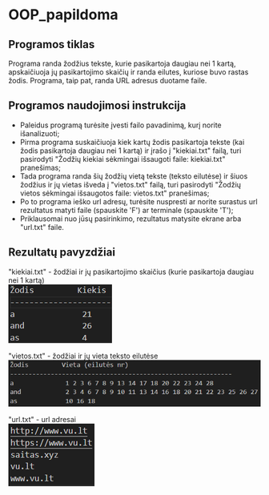 # OOP_papildoma
## Programos tiklas
Programa randa žodžius tekste, kurie pasikartoja daugiau nei 1 kartą, apskaičiuoja jų pasikartojimo skaičių ir randa eilutes, kuriose buvo rastas žodis. Programa, taip pat, randa URL adresus duotame faile.

## Programos naudojimosi instrukcija
- Paleidus programą turėsite įvesti failo pavadinimą, kurį norite išanalizuoti;
- Pirma programa suskaičiuoja kiek kartų žodis pasikartoja tekste (kai žodis pasikartoja daugiau nei 1 kartą) ir įrašo į "kiekiai.txt" failą, turi pasirodyti "Žodžių kiekiai sėkmingai išsaugoti faile: kiekiai.txt" pranešimas;
- Tada programa randa šių žodžių vietą tekste (teksto eilutėse) ir šiuos žodžius ir jų vietas išveda į "vietos.txt" failą, turi pasirodyti "Žodžių vietos sėkmingai išsaugotos faile: vietos.txt" pranešimas;
- Po to programa ieško url adresų, turėsite nuspresti ar norite surastus url rezultatus matyti faile (spauskite 'F') ar terminale (spauskite 'T');
- Priklausomai nuo jūsų pasirinkimo, rezultatus matysite ekrane arba "url.txt" faile.

## Rezultatų pavyzdžiai
"kiekiai.txt" - žodžiai ir jų pasikartojimo skaičius (kurie pasikartoja daugiau nei 1 kartą)                   
![kiekiai](kiekiai.png)

"vietos.txt" - žodžiai ir jų vieta teksto eilutėse                          
![vietos](vietos.png)

"url.txt" - url adresai                            
![url](url.png)
